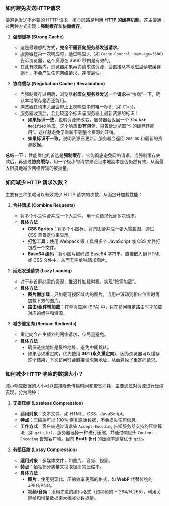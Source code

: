 ### 如何避免发送HTTP请求

要避免发送不必要的 HTTP 请求，核心思路是利用 **HTTP 的缓存机制**。这主要通过两种方式实现：**强制缓存**和**协商缓存**。

1.  **强制缓存 (Strong Cache)**
    * 这是最理想的方式，**完全不需要向服务器发送请求**。
    * 服务器在第一次响应时，通过响应头（如 `Cache-Control: max-age=3600`）告诉浏览器，这个资源在 3600 秒内是有效的。
    * 在此有效期内，浏览器如果再次请求该资源，会直接从本地磁盘读取缓存副本，不会产生任何网络请求，速度最快。

2.  **协商缓存 (Negotiation Cache / Revalidation)**
    * 当强制缓存过期后，浏览器**必须向服务器发送一个请求**来“协商”一下，确认本地缓存是否还能用。
    * 浏览器在请求头里会带上上次响应中的唯一标识（如 `ETag`）。
    * 服务器收到后，会比较这个标识与服务器上最新资源的标识：
        * **如果标识一致**，说明资源未改变。服务器会返回一个 **`304 Not Modified`** 响应，这个响应**没有包体**，只告诉浏览器“你的缓存还能用”。这样就避免了重新下载整个资源的开销。
        * **如果标识不一致**，说明资源已更新。服务器会返回 `200 OK` 和最新的资源数据。

**总结一下：** 性能优化的首选是**强制缓存**，它能彻底避免网络请求。当强制缓存失效后，再通过**协商缓存**，用一个极小的请求来验证本地副本是否仍然有效，从而最大限度地减少网络传输的数据量。

### 如何减少 HTTP 请求次数？

主要有三种策略可以有效减少 HTTP 请求的次数，从而提升加载性能：

1.  **合并请求 (Combine Requests)**
    * 将多个小文件合并成一个大文件，用一次请求代替多次请求。
    * **具体方法**：
        * **CSS Sprites**：将多个小图标、背景图合并成一张大雪碧图，通过 CSS 背景定位来显示。
        * **打包工具**：使用 Webpack 等工具将多个 JavaScript 或 CSS 文件打包成一个文件。
        * **Base64 编码**：将小图片编码成 Base64 字符串，直接嵌入到 HTML 或 CSS 文件中，从而无需单独请求图片。

2.  **延迟发送请求 (Lazy Loading)**
    * 对于非首屏必需的资源，推迟其加载时机，实现“按需加载”。
    * **具体方法**：
        * **图片懒加载**：只加载可视区域内的图片，当用户滚动到相应位置时再加载下方的图片。
        * **路由/组件懒加载**：在单页应用 (SPA) 中，只在访问特定路由时才加载对应的组件和资源。

3.  **减少重定向 (Reduce Redirects)**
    * 重定向会产生额外的网络请求，应尽量避免。
    * **具体方法**：
        * 确保链接地址是最终地址，避免中间跳转。
        * 如果必须重定向，优先使用 **301 (永久重定向)**，因为浏览器可以缓存这个结果，下次访问时会直接请求新地址，从而避免了重定向请求。

### 如何减少 HTTP 响应的数据大小？

减小响应数据的大小可以直接降低传输时间和带宽消耗，主要通过对资源进行压缩实现，分为两种：

1.  **无损压缩 (Lossless Compression)**
    * **适用对象**：文本文件，如 HTML、CSS、JavaScript。
    * **特点**：压缩后可以 100% 恢复原始数据，不会损失任何信息。
    * **工作方式**：客户端通过请求头 `Accept-Encoding` 告知服务器支持的压缩算法（如 `gzip`, `br`），服务器选择一种进行压缩，并通过响应头 `Content-Encoding` 告知客户端。目前 **Brotli (`br`)** 的压缩率通常优于 `gzip`。

2.  **有损压缩 (Lossy Compression)**
    * **适用对象**：多媒体文件，如图片、音频、视频。
    * **特点**：牺牲部分质量来换取极高的压缩率。
    * **具体方法**：
        * **图片**：使用更现代、压缩效率更高的格式，如 **WebP** 代替传统的 JPEG/PNG。
        * **视频/音频**：采用先进的编码格式（如视频的 H.264/H.265），利用关键帧和增量数据来大幅减少数据量。